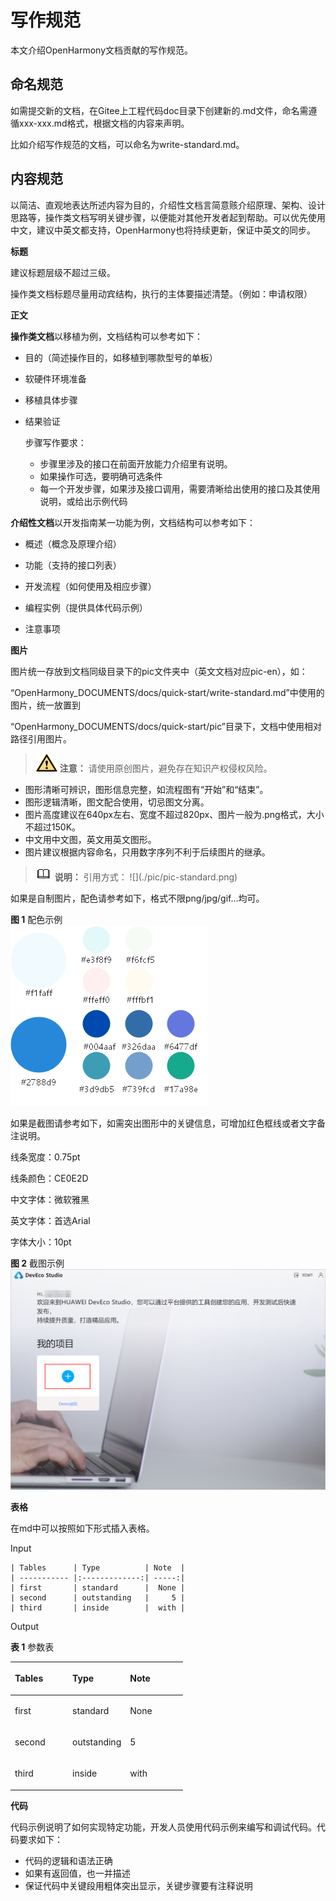 # 写作规范<a name="ZH-CN_TOPIC_0000001053707964"></a>

本文介绍OpenHarmony文档贡献的写作规范。

## 命名规范<a name="section6823246189"></a>

如需提交新的文档，在Gitee上工程代码doc目录下创建新的.md文件，命名需遵循xxx-xxx.md格式，根据文档的内容来声明。

比如介绍写作规范的文档，可以命名为write-standard.md。

## 内容规范<a name="section650663210183"></a>

以简洁、直观地表达所述内容为目的，介绍性文档言简意赅介绍原理、架构、设计思路等，操作类文档写明关键步骤，以便能对其他开发者起到帮助。可以优先使用中文，建议中英文都支持，OpenHarmony也将持续更新，保证中英文的同步。

**标题**

建议标题层级不超过三级。

操作类文档标题尽量用动宾结构，执行的主体要描述清楚。（例如：申请权限）

**正文**

**操作类文档**以移植为例，文档结构可以参考如下：

-   目的（简述操作目的，如移植到哪款型号的单板）

-   软硬件环境准备

-   移植具体步骤

-   结果验证

    步骤写作要求：

    -   步骤里涉及的接口在前面开放能力介绍里有说明。
    -   如果操作可选，要明确可选条件
    -   每一个开发步骤，如果涉及接口调用，需要清晰给出使用的接口及其使用说明，或给出示例代码


**介绍性文档**以开发指南某一功能为例，文档结构可以参考如下：

-   概述（概念及原理介绍）

-   功能（支持的接口列表）

-   开发流程（如何使用及相应步骤）

-   编程实例（提供具体代码示例）

-   注意事项


**图片**

图片统一存放到文档同级目录下的pic文件夹中（英文文档对应pic-en），如：

“OpenHarmony\_DOCUMENTS/docs/quick-start/write-standard.md”中使用的图片，统一放置到

“OpenHarmony\_DOCUMENTS/docs/quick-start/pic”目录下，文档中使用相对路径引用图片。

>![](public_sys-resources/icon-caution.gif) **注意：** 
>请使用原创图片，避免存在知识产权侵权风险。

-   图形清晰可辨识，图形信息完整，如流程图有“开始”和“结束”。
-   图形逻辑清晰，图文配合使用，切忌图文分离。
-   图片高度建议在640px左右、宽度不超过820px、图片一般为.png格式，大小不超过150K。
-   中文用中文图，英文用英文图形。
-   图片建议根据内容命名，只用数字序列不利于后续图片的继承。

>![](public_sys-resources/icon-note.gif) **说明：** 
>引用方式：
>!\[\]\(./pic/pic-standard.png\)

如果是自制图片，配色请参考如下，格式不限png/jpg/gif...均可。

**图 1**  配色示例<a name="fig952595173513"></a>  
![](figures/配色示例.png "配色示例")

如果是截图请参考如下，如需突出图形中的关键信息，可增加红色框线或者文字备注说明。

线条宽度：0.75pt

线条颜色：CE0E2D

中文字体：微软雅黑

英文字体：首选Arial

字体大小：10pt

**图 2**  截图示例<a name="fig1472123913217"></a>  
![](figures/截图示例.png "截图示例")

**表格**

在md中可以按照如下形式插入表格。

Input

```
| Tables      | Type          | Note  |
| ----------- |:-------------:| -----:|
| first       | standard      |  None |
| second      | outstanding   |     5 |
| third       | inside        |  with |
```

Output

**表 1**  参数表

<a name="table163931041183019"></a>
<table><thead align="left"><tr id="row1393134183014"><th class="cellrowborder" valign="top" width="33.33333333333333%" id="mcps1.2.4.1.1"><p id="p1539314418307"><a name="p1539314418307"></a><a name="p1539314418307"></a>Tables</p>
</th>
<th class="cellrowborder" valign="top" width="33.33333333333333%" id="mcps1.2.4.1.2"><p id="p1339324120303"><a name="p1339324120303"></a><a name="p1339324120303"></a>Type</p>
</th>
<th class="cellrowborder" valign="top" width="33.33333333333333%" id="mcps1.2.4.1.3"><p id="p13932041133012"><a name="p13932041133012"></a><a name="p13932041133012"></a>Note</p>
</th>
</tr>
</thead>
<tbody><tr id="row1839304110309"><td class="cellrowborder" valign="top" width="33.33333333333333%" headers="mcps1.2.4.1.1 "><p id="p4393174143014"><a name="p4393174143014"></a><a name="p4393174143014"></a>first</p>
</td>
<td class="cellrowborder" valign="top" width="33.33333333333333%" headers="mcps1.2.4.1.2 "><p id="p6393141133013"><a name="p6393141133013"></a><a name="p6393141133013"></a>standard</p>
</td>
<td class="cellrowborder" valign="top" width="33.33333333333333%" headers="mcps1.2.4.1.3 "><p id="p17393184112307"><a name="p17393184112307"></a><a name="p17393184112307"></a>None</p>
</td>
</tr>
<tr id="row1039318412306"><td class="cellrowborder" valign="top" width="33.33333333333333%" headers="mcps1.2.4.1.1 "><p id="p113941541103012"><a name="p113941541103012"></a><a name="p113941541103012"></a>second</p>
</td>
<td class="cellrowborder" valign="top" width="33.33333333333333%" headers="mcps1.2.4.1.2 "><p id="p83941841153016"><a name="p83941841153016"></a><a name="p83941841153016"></a>outstanding</p>
</td>
<td class="cellrowborder" valign="top" width="33.33333333333333%" headers="mcps1.2.4.1.3 "><p id="p1539404114305"><a name="p1539404114305"></a><a name="p1539404114305"></a>5</p>
</td>
</tr>
<tr id="row6547101813118"><td class="cellrowborder" valign="top" width="33.33333333333333%" headers="mcps1.2.4.1.1 "><p id="p35483184313"><a name="p35483184313"></a><a name="p35483184313"></a>third</p>
</td>
<td class="cellrowborder" valign="top" width="33.33333333333333%" headers="mcps1.2.4.1.2 "><p id="p1554821817318"><a name="p1554821817318"></a><a name="p1554821817318"></a>inside</p>
</td>
<td class="cellrowborder" valign="top" width="33.33333333333333%" headers="mcps1.2.4.1.3 "><p id="p15548201819310"><a name="p15548201819310"></a><a name="p15548201819310"></a>with</p>
</td>
</tr>
</tbody>
</table>

**代码**

代码示例说明了如何实现特定功能，开发人员使用代码示例来编写和调试代码。代码要求如下：

-   代码的逻辑和语法正确
-   如果有返回值，也一并描述
-   保证代码中关键段用粗体突出显示，关键步骤要有注释说明

